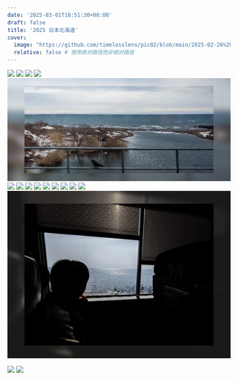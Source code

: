 ```yaml
---
date: '2025-03-01T18:51:30+08:00'
draft: false
title: '2025 日本北海道'
cover:
  image: "https://github.com/timelesslens/pic02/blob/main/2025-02-26%20%E6%97%A5%E6%9C%AC%E5%8C%97%E6%B5%B7%E9%81%93/1749295673140.jpg?raw=true" # 您可以使用文章中已有的图片或其他图片
  relative: false # 使用绝对路径而非相对路径
---
```


![](https://github.com/timelesslens/pic02/blob/main/2025-02-26%20%E6%97%A5%E6%9C%AC%E5%8C%97%E6%B5%B7%E9%81%93/1749295673140.jpg?raw=true)
![](https://github.com/timelesslens/pic02/blob/main/2025-02-26%20%E6%97%A5%E6%9C%AC%E5%8C%97%E6%B5%B7%E9%81%93/1749295673096.jpg?raw=true)
![](https://github.com/timelesslens/pic02/blob/main/2025-02-26%20%E6%97%A5%E6%9C%AC%E5%8C%97%E6%B5%B7%E9%81%93/1749295673116.jpg?raw=true)
![](https://github.com/timelesslens/pic02/blob/main/2025-02-26%20%E6%97%A5%E6%9C%AC%E5%8C%97%E6%B5%B7%E9%81%93/1749295673158.jpg?raw=true)
![](https://github.com/timelesslens/pic02/blob/main/2025-02-26%20%E6%97%A5%E6%9C%AC%E5%8C%97%E6%B5%B7%E9%81%93/1749295673178.jpg?raw=true)
![](https://github.com/timelesslens/pic02/blob/main/2025-02-26%20%E6%97%A5%E6%9C%AC%E5%8C%97%E6%B5%B7%E9%81%93/1749295673193.jpg?raw=true)
![](https://github.com/timelesslens/pic02/blob/main/2025-02-26%20%E6%97%A5%E6%9C%AC%E5%8C%97%E6%B5%B7%E9%81%93/1749295673210.jpg?raw=true)
![](https://github.com/timelesslens/pic02/blob/main/2025-02-26%20%E6%97%A5%E6%9C%AC%E5%8C%97%E6%B5%B7%E9%81%93/1749295673226.jpg?raw=true)
![](https://github.com/timelesslens/pic02/blob/main/2025-02-26%20%E6%97%A5%E6%9C%AC%E5%8C%97%E6%B5%B7%E9%81%93/1749295673242.jpg?raw=true)
![](https://github.com/timelesslens/pic02/blob/main/2025-02-26%20%E6%97%A5%E6%9C%AC%E5%8C%97%E6%B5%B7%E9%81%93/1749295673252.jpg?raw=true)
![](https://github.com/timelesslens/pic02/blob/main/2025-02-26%20%E6%97%A5%E6%9C%AC%E5%8C%97%E6%B5%B7%E9%81%93/1749295673270.jpg?raw=true)
![](https://github.com/timelesslens/pic02/blob/main/2025-02-26%20%E6%97%A5%E6%9C%AC%E5%8C%97%E6%B5%B7%E9%81%93/1749295673290.jpg?raw=true)
![](https://github.com/timelesslens/pic02/blob/main/2025-02-26%20%E6%97%A5%E6%9C%AC%E5%8C%97%E6%B5%B7%E9%81%93/1749295673310.jpg?raw=true)
![](https://github.com/timelesslens/pic02/blob/main/2025-02-26%20%E6%97%A5%E6%9C%AC%E5%8C%97%E6%B5%B7%E9%81%93/1749295673334.jpg?raw=true)
![](https://github.com/timelesslens/pic02/blob/main/2025-02-26%20%E6%97%A5%E6%9C%AC%E5%8C%97%E6%B5%B7%E9%81%93/1749295673356.jpg?raw=true)

![](https://github.com/timelesslens/pic02/blob/main/2025-02-26%20%E6%97%A5%E6%9C%AC%E5%8C%97%E6%B5%B7%E9%81%93/1749295673376.jpg?raw=true)
![](https://github.com/timelesslens/pic02/blob/main/2025-02-26%20%E6%97%A5%E6%9C%AC%E5%8C%97%E6%B5%B7%E9%81%93/1749295673398.jpg?raw=true)

